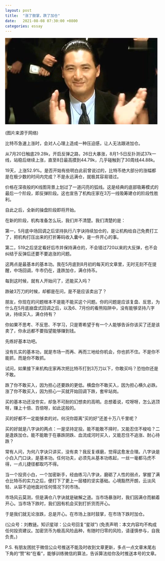 ```yaml
---
layout: post
title:  "涨了鼓掌，跌了加仓"
date:   2021-08-08 07:30:00 +0800
categories: essay
---
```


![](/images/2021/20210808.jpg)

(图片来源于网络)

比特币急速上涨时，会对人心理上造成一种压迫感，让人无法跟进加仓。

从7月20日触底29.28k，开启反弹之路，26日大暴涨，8月1-5日反扑测试37k一线，站稳后继续上涨，直至8日最高摸到44.79k，几乎碰触到了30周线44.88k。

19天，上涨52.9%。是否开始有些明白此前曾说过的，比特币绝大部分的涨幅都是在极少数的时间内完成？不是永远满仓，就极其容易错过。

价格在深夜般的K线图背景上划过了一道闪亮的弧线。这是经典的底部吸筹模式的最后一个阶段，即反弹阶段。这也宣告了机构庄家在3万一线吸筹建仓的阶段性胜利。

自此之后，全新的操盘阶段即将开始。

在新的阶段，机构准备怎么玩，我们并不清楚。我们清楚的是：

第一，5月底中场回调之后坚持执行八字诀持续加仓的，是让机构给自己免费打工了，把机构打压出来的打折筹码收入囊中，是一件开心的事。

第二，519之后坚定看好后市并保持满仓的，不会错过720以来的大反弹，也不会纠结于反弹后还要不要追涨的问题。

这两点是最基本的基本功。我在5月底到8月初的每天的文章里，无时无刻不在提醒，中场回调，牛市仍在，逢跌加仓，满仓持币。

每到这时候，就有人开始问了，还能买入吗？

跌破3万刀的时候，却都是在问，是不是应该卖出了？

朋友，你现在的问题根本不是能不能买这个问题。你的问题是应该复盘、反思，为什么在5月底崩盘式回调之后，以及6、7月份的看熊陷阱中，没有能够坚持八字诀，持续买入，满仓持有？

你如果不思考、不反思、不学习，只是寄希望于有一个人能够告诉你该买了还是该卖了，你永远都不要指望能够赚到钱。

先练好基本功吧。

没有扎实的基本功，就是市场一而再、再而三地给你机会，你也抓不住。不是你不能抓，而是你不敢抓。

试问，如果接下来机构庄家再次把比特币打到3万刀以下，你敢买吗？恐怕你还是不敢。

跌了你不敢买入，因为担心还要跌的更低。横盘你不敢买入，因为担心横久必跌。涨了你不敢买入，因为担心一买就开始回调下跌，套牢站岗。

买的基本功还没夯实，却急不可耐的幻想卖的高明。总想着说，哎呀呀，怎么逃顶呀，赚上十倍、百倍呀，如此这般的。

买的好都不一定能够卖的对。何况你距离“买的好”还差十万八千里呢？

买的好就是八字诀的两点：一是坚持定投。能不能敢不择时，又能忍住不梭哈？二是逢跌加仓。能不能敢于在暴跌阴跌、血流成河时买入，又能忍住不追涨、耐心待跌？

常有人问，为何八字诀只讲买，没有卖？我反复琢磨，觉得这愈发合理。八字诀是小白入门口诀，是基本功。任何功夫，必须先从基本功练起，一丝一毫都马虎不得，一点儿捷径都取巧不得。

当一个投资小白，一个加密新手，经由练习八字诀，磨砺了人性的弱点，掌握了满仓比特币的实力之后，便打下了更上一层楼的坚实基础。心境豁然开朗，云淡风轻、从容不迫地面对任何情况下的市场。

市场风云莫测，但是满仓八字诀就是破解之道。当市场暴涨时，我们因满仓而躺着开心。当市场下跌时，我们因有机会买到打折货而开心。

于是我们就无论涨跌，总是开心。在市场上涨时鼓掌，在市场下跌时加仓。

(公众号：刘教链。知识星球：公众号回复“星球”)
(免责声明：本文内容均不构成任何投资建议。加密货币为极高风险品种，有随时归零的风险，请谨慎参与，自我负责。)

P.S. 有朋友困扰于微信公众号推送不能及时收到文章更新，多点一点文章末尾右下角的“赞”和“在看”，能够训练微信的算法，告诉算法给你及时推送​本号的文章。